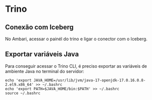 # Trino

## Conexão com Iceberg
No Ambari, acessar o painél do trino e ligar o conector com o Iceberg.

## Exportar variáveis Java
Para conseguir acessar o Trino CLI, é preciso exportar as variáveis de ambiente Java no terminal do servidor:

```
echo 'export JAVA_HOME=/usr/lib/jvm/java-17-openjdk-17.0.16.0.8-2.el9.x86_64' >> ~/.bashrc
echo 'export PATH=$JAVA_HOME/bin:$PATH' >> ~/.bashrc
source ~/.bashrc
```